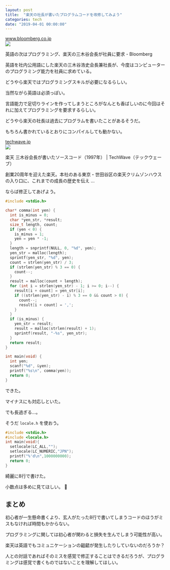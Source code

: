 ```yaml
---
layout: post
title:  "楽天の社長が書いたプログラムコードを改修してみよう"
categories: tech
date: "2019-04-01 00:00:00"
---
```


<div class="card">
  <a href="https://www.bloomberg.co.jp/news/articles/2019-03-19/POLK356JTSE801"></a>
  <div class="card__header">
    <a href="https://www.bloomberg.co.jp/news/articles/2019-03-19/POLK356JTSE801">www.bloomberg.co.jp</a>
  </div>
  <div class="card__image">
    <img src="https://assets.bwbx.io/images/users/iqjWHBFdfxIU/i1A8W86S7FVk/v1/1200x800.jpg">
  </div>
  <div class="card__title">
    <p>英語の次はプログラミング、楽天の三木谷会長が社員に要求 - Bloomberg</p>
  </div>
  <div class="card__description">
    <p>英語を社内公用語にした楽天の三木谷浩史会長兼社長が、今度はコンピューターのプログラミング能力を社員に求めている。</p>
  </div>
</div>

どうやら楽天ではプログラミングスキルが必要になるらしい。


当然ながら英語は必須っぽい。


言語能力で足切りラインを作ってしまうところがなんとも香ばしいのに今回はそれに加えてプログラミングを要求するらしい。


どうやら楽天の社長は過去にプログラムを書いたことがあるそうだ。


もちろん書かれているとおりにコンパイルしても動かない。


<div class="card">
  <a href="https://techwave.jp/archives/a-source-code-written-by-mr-mikitani.html"></a>
  <div class="card__header">
    <a href="https://techwave.jp/archives/a-source-code-written-by-mr-mikitani.html">techwave.jp</a>
  </div>
  <div class="card__image">
    <img src="https://i1.wp.com/techwave.jp/images_inbox/2017/04/DSC_8998-1.jpg?fit=1280%2C927&ssl=1">
  </div>
  <div class="card__title">
    <p>楽天 三木谷会長が書いたソースコード（1997年） | TechWave（テックウェーブ）</p>
  </div>
  <div class="card__description">
    <p>創業20周年を迎えた楽天。本社のある東京・世田谷区の楽天クリムゾンハウスの入り口に、これまでの成長の歴史を伝え …</p>
  </div>
</div>


ならば修正してあげよう。

```c
#include <stdio.h>

char* comma(int yen) {
  int is_minus = 0;
  char *yen_str, *result;
  size_t length, count;
  if (yen < 0) {
    is_minus = 1;
  	yen = yen * -1;
  }
  length = snprintf(NULL, 0, "%d", yen);
  yen_str = malloc(length);
  sprintf(yen_str, "%d", yen);
  count = strlen(yen_str) / 3;
  if (strlen(yen_str) % 3 == 0) {
  	count--;
  }
  result = malloc(count + length);
  for (int i = strlen(yen_str) - 1; i >= 0; i--) {
	result[i + count] = yen_str[i];
	if ((strlen(yen_str) - i) % 3 == 0 && count > 0) {
	  count--;
	  result[i + count] = ',';
	}
  }
  if (is_minus) {
  	yen_str = result;
  	result = malloc(strlen(result) + 1);
  	sprintf(result, "-%s", yen_str);
  }
  return result;
}

int main(void) {
  int yen;
  scanf("%d", &yen);
  printf("%s\n", comma(yen));
  return 0;
}
```

できた。


マイナスにも対応しといた。


でも長過ぎる...。


そうだ `locale.h` を使おう。


```c
#include <stdio.h>
#include <locale.h>
int main(void){
  setlocale(LC_ALL,"");
  setlocale(LC_NUMERIC,"JPN");
  printf("%'d\n",1000000000);
  return 0;
}
```

綺麗に8行で書けた。


小数点は多めに見てほしい。  🍤


## まとめ


初心者が一生懸命書くより、玄人がたった8行で書いてしまうコードのほうがミスもなければ時間もかからない。


プログラミングに関しては初心者が関わると損失を生んでしまう可能性が高い。


楽天は英語でもコミュニケーションの齟齬が発生したりしていないのだろうか？


人との対話であればそのミスを感覚で修正することはできるだろうが、プログラミングは感覚で書くものではないことを理解してほしい。